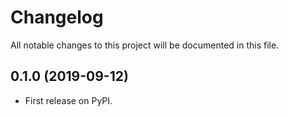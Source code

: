 # Changelog

All notable changes to this project will be documented in this file.

## 0.1.0 (2019-09-12)

* First release on PyPI.